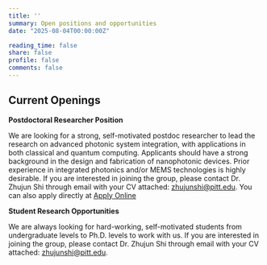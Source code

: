 ```yaml
---
title: ''
summary: Open positions and opportunities
date: "2025-08-04T00:00:00Z"

reading_time: false
share: false
profile: false
comments: false
---
```



## Current Openings

**Postdoctoral Researcher Position**

We are looking for a strong, self-motivated postdoc researcher to lead the research on advanced photonic system integration, with applications in both classical and quantum computing. Applicants should have a strong background in the design and fabrication of nanophotonic devices. Prior experience in integrated photonics and/or MEMS technologies is highly desirable. If you are interested in joining the group, please contact Dr. Zhujun Shi through email with your CV attached: zhujunshi@pitt.edu. You can also apply directly at <a href="https://cfopitt.taleo.net/careersection/pitt_faculty_external_pd/jobdetail.ftl?job=25003698" target="_blank">Apply Online</a>




**Student Research Opportunities**

We are always looking for hard-working, self-motivated students from undergraduate levels to Ph.D. levels to work with us. If you are interested in joining the group, please contact Dr. Zhujun Shi through email with your CV attached: zhujunshi@pitt.edu.

